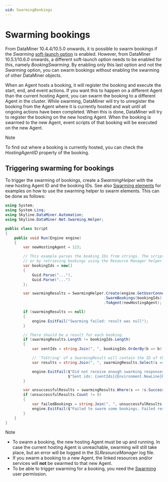 ```yaml
---
uid: SwarmingBookings
---
```


# Swarming bookings

From DataMiner 10.4.4/10.5.0 onwards<!-- RN 38181 -->, it is possible to swarm bookings if the *Swarming* [soft-launch option](xref:SoftLaunchOptions) is enabled. However, from DataMiner 10.5.1/10.6.0 onwards<!-- RN 41293 -->, a different soft-launch option needs to be enabled for this, namely *BookingSwarming*. By enabling only this last option and not the *Swarming* option, you can swarm bookings without enabling the swarming of other DataMiner objects.

When an Agent hosts a booking, it will register the booking and execute the start, end, and event actions. If you want this to happen on a different Agent than the current hosting Agent, you can swarm the booking to a different Agent in the cluster. While swarming, DataMiner will try to unregister the booking from the Agent where it is currently hosted and wait until all ongoing actions have been completed. When this is done, DataMiner will try to register the booking on the new hosting Agent. When the booking is swarmed to the new Agent, event scripts of that booking will be executed on the new Agent.

> [!NOTE]
> To find out where a booking is currently hosted, you can check the *HostingAgentID* property of the booking.

## Triggering swarming for bookings 

To trigger the swarming of bookings, create a *SwarmingHelper* with the new hosting Agent ID and the booking IDs. See also [Swarming elements](xref:SwarmingElements) for examples on how to use the swarming helper to swarm elements. This can be done as follows:

```csharp
using System;
using System.Linq;
using Skyline.DataMiner.Automation;
using Skyline.DataMiner.Net.Swarming.Helper;

public class Script
{
    public void Run(Engine engine)
    {
        var newHostingAgent = 123;

        // This example parses the booking IDs from strings. The script could for example also obtain the IDs via an input parameter,
        // or by retrieving bookings using the Resource Manager helper.
        var bookingIds = new[]
        {
            Guid.Parse("..."),
            Guid.Parse("...")
        };

        var swarmingResults = SwarmingHelper.Create(engine.GetUserConnection())
                                            .SwarmBookings(bookingIds)
                                            .ToAgent(newHostingAgent);

        if (swarmingResults == null)
        {
            engine.ExitFail("Swarming failed: result was null");
        }

        // There should be a result for each booking.
        if (swarmingResults.Length != bookingIds.Length)
        {
            var sentIds = string.Join(", ", bookingIds.OrderBy(b => b));

            // 'ToString' of a SwarmingResult will contain the ID of the object, the message, and whether swarming succeeded for the object or not.
            var results = string.Join(", ", swarmingResults.Select(s => s.ToString()));

            engine.ExitFail($"Did not receive enough swarming responses. Requested to swarm {bookingIds.Length} bookings, but got {swarmingResults.Length} responses.{Environment.NewLine}" +
                            $"Sent ids: {sentIds}{Environment.NewLine}Results: {results}");
        }

        var unsuccessfulResults = swarmingResults.Where(s => !s.Success).ToList();
        if (unsuccessfulResults.Count != 0)
        {
            var failedBookings = string.Join(", ", unsuccessfulResults.Select(s => s.ToString()));
            engine.ExitFail($"Failed to swarm some bookings. Failed results: {failedBookings}");
        }
    }
}
```

> [!NOTE]
>
> - To swarm a booking, the new hosting Agent must be up and running. In case the current hosting Agent is unreachable, swarming will still take place, but an error will be logged in the *SLResourceManager* log file.
> - If you swarm a booking to a new Agent, the linked resources and/or services will **not** be swarmed to that new Agent.
> - To be able to trigger swarming for a booking, you need the [Swarming](xref:DataMiner_user_permissions#modules--swarming) user permission.
